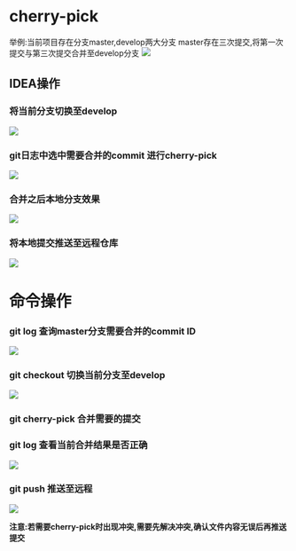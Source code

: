 # cherry-pick
举例:当前项目存在分支master,develop两大分支 
master存在三次提交,将第一次提交与第三次提交合并至develop分支
![](../images/git%26cherry-pick/1669709197118-b4ff6bc9-99eb-428b-b3fa-d2c4e6807563.png)
## IDEA操作
### 将当前分支切换至develop
![](../images/git%26cherry-pick/1669709197218-fc497300-3fbc-4c7c-8a16-ca8d5fdc3d0f.png)
### git日志中选中需要合并的commit 进行cherry-pick
![](../images/git%26cherry-pick/1669709197106-c8e9248c-c069-48f3-a8ed-3c8c097676e7.png)
### 合并之后本地分支效果
![](../images/git%26cherry-pick/1669709197326-685d8a15-28f9-4517-b05c-c87d107c0018.png)
### 将本地提交推送至远程仓库
![](../images/git%26cherry-pick/1669709197184-27397d63-4e09-417b-8af6-6005157a96e2.png)
# 命令操作
### git log 查询master分支需要合并的commit ID
![](../images/git%26cherry-pick/1669709197736-3826f8c3-490d-43bf-9e85-23df6c82261d.png)

### git checkout <branch> 切换当前分支至develop
![](../images/git%26cherry-pick/1669709198390-3421d1b6-7eca-47ca-b2d4-5ae232729ad9.png)


### git cherry-pick <commit ID> 合并需要的提交
### git log 查看当前合并结果是否正确
![](../images/git%26cherry-pick/1669709198858-38dd6f65-b138-4828-b0fe-5fd9d2c428fb.png)

### git push 推送至远程


![](../images/git%26cherry-pick/1669709198811-c5be7822-68ab-4b6c-85d6-c8912fb8d77e.png)


**注意:若需要cherry-pick时出现冲突,需要先解决冲突,确认文件内容无误后再推送提交**



